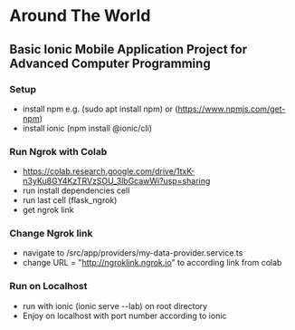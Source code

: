 # Around The World
## Basic Ionic Mobile Application Project for Advanced Computer Programming
### Setup
  - install npm e.g. (sudo apt install npm) or (https://www.npmjs.com/get-npm)
  - install ionic (npm install @ionic/cli)
### Run Ngrok with Colab
  - https://colab.research.google.com/drive/1txK-n3yKu8GY4KzTRVzSOU_3lbGcawWi?usp=sharing
  - run install dependencies cell
  - run last cell (flask_ngrok)
  - get ngrok link
### Change Ngrok link
  - navigate to /src/app/providers/my-data-provider.service.ts
  - change URL = "http://ngroklink.ngrok.io" to according link from colab
### Run on Localhost
  - run with ionic (ionic serve --lab) on root directory
  - Enjoy on localhost with port number according to ionic
